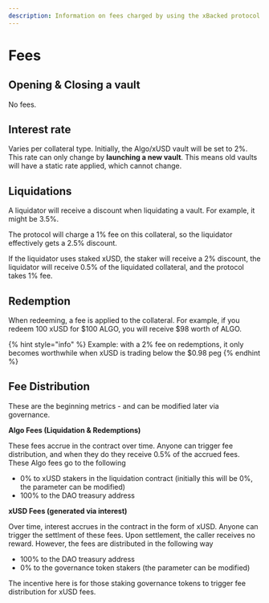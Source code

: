 ```yaml
---
description: Information on fees charged by using the xBacked protocol
---
```


# Fees

## Opening & Closing a vault

No fees.

## Interest rate

Varies per collateral type. Initially, the Algo/xUSD vault will be set to 2%. This rate can only change by **launching a new vault**. This means old vaults will have a static rate applied, which cannot change.

## Liquidations

A liquidator will receive a discount when liquidating a vault. For example, it might be 3.5%.

The protocol will charge a 1% fee on this collateral, so the liquidator effectively gets a 2.5% discount.

If the liquidator uses staked xUSD, the staker will receive a 2% discount, the liquidator will receive 0.5% of the liquidated collateral, and the protocol takes 1% fee.

## Redemption

When redeeming, a fee is applied to the collateral. For example, if you redeem 100 xUSD for $100 ALGO, you will receive $98 worth of ALGO.

{% hint style="info" %}
Example: with a 2% fee on redemptions, it only becomes worthwhile when xUSD is trading below the $0.98 peg
{% endhint %}

## Fee Distribution

These are the beginning metrics - and can be modified later via governance.

**Algo Fees (Liquidation & Redemptions)**

These fees accrue in the contract over time. Anyone can trigger fee distribution, and when they do they receive 0.5% of the accrued fees. These Algo fees go to the following

* 0% to xUSD stakers in the liquidation contract (initially this will be 0%, the parameter can be modified)&#x20;
* 100% to the DAO treasury address

**xUSD Fees (generated via interest)**

Over time, interest accrues in the contract in the form of xUSD. Anyone can trigger the settlment of these fees. Upon settlement, the caller receives no reward. However, the fees are distributed in the following way

* 100% to the DAO treasury address
* 0% to the governance token stakers (the parameter can be modified)

The incentive here is for those staking governance tokens to trigger fee distribution for xUSD fees.
